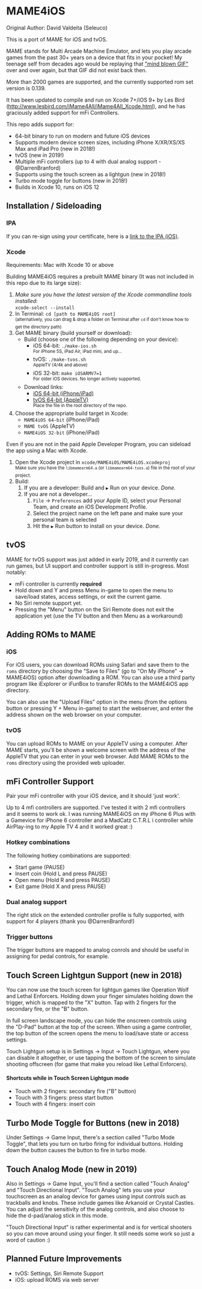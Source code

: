 # MAME4iOS

Original Author: David Valdeita (Seleuco)<br/>

This is a port of MAME for iOS and tvOS.

MAME stands for Multi Arcade Machine Emulator, and lets you play arcade games from the past 30+ years on a device that fits in your pocket! My teenage self from decades ago would be replaying that ["mind blown GIF"](https://media0.giphy.com/media/xT0xeJpnrWC4XWblEk/giphy.gif) over and over again, but that GIF did not exist back then.

More than 2000 games are supported, and the currently supported rom set version is 0.139.

It has been updated to compile and run on Xcode 7+/iOS 9+ by Les Bird (http://www.lesbird.com/iMame4All/iMame4All_Xcode.html), and he has graciously added support for mFi Controllers.

This repo adds support for:

- 64-bit binary to run on modern and future iOS devices
- Supports modern device screen sizes, including iPhone X/XR/XS/XS Max and iPad Pro (new in 2018!)
- tvOS (new in 2019!)
- Multiple mFi controllers (up to 4 with dual analog support - @DarrenBranford)
- Supports using the touch screen as a lightgun (new in 2018!)
- Turbo mode toggle for buttons (new in 2018!)
- Builds in Xcode 10, runs on iOS 12

## Installation / Sideloading

### IPA 

If you can re-sign using your certificate, here is a [link to the IPA (iOS)](https://mega.nz/#!vMQiBYiL!cSpW3IO0hqYQnqnC7_TTI_zL3LuPHD3UR0Gwkxt5y9U).

### Xcode

Requirements: Mac with Xcode 10 or above

Building MAME4iOS requires a prebuilt MAME binary (It was not included in this repo due to its large size): 

1. _Make sure you have the latest version of the Xcode commandline tools installed:_<br> 
`xcode-select --install`
2. In Terminal: `cd [path to MAME4iOS root]`<br> 
  <sup>(alternatively, you can drag & drop a folder on Terminal after `cd` if don't know how to get the directory path)</sup><br> 
3. Get MAME binary (build yourself or download):
    - Build (choose one of the following depending on your device):
        - iOS 64-bit: `./make-ios.sh`<br>
        <sup>For iPhone 5S, iPad Air, iPad mini, and up…</sup><br>
        - tvOS: `./make-tvos.sh`<br>
        <sup>AppleTV (4/4k and above)</sup>
        - iOS 32-bit: `make iOSARMV7=1`        
        <sup>For older iOS devices. No longer actively supported.</sup>
    - Download links: 
        - [iOS 64-bit (iPhone/iPad)](https://mega.nz/#!aMQUzSAI!O0JY8_LNIlnB0FDM_siN6iexHITR1bbNUciqVWU4VV8)
        - [tvOS 64-bit (AppleTV)](https://mega.nz/#!2J4HiKiS!mucjdW0L1BGZB-H_1hAMbHsauXhkhwg9WTyscD4_HCI)<br>
        <sup>Place the file in the root directory of the repo.</sup><br>
4. Choose the appropriate build target in Xcode:
    - `MAME4iOS 64-bit` (iPhone/iPad)
    - `MAME tvOS` (AppleTV)
    - `MAME4iOS 32-bit` (iPhone/iPad)

Even if you are not in the paid Apple Developer Program, you can sideload the app using a Mac with Xcode.

1. Open the Xcode project in `xcode/MAME4iOS/MAME4iOS.xcodeproj`<br>
    <sup>Make sure you have the `libmamearm64.a` (or `libmamearm64-tvos.a`) file in the root of your project.</sup><br>
2. Build:
    1. If you are a developer: Build and `▶︎` Run on your device. _Done._
    2. If you are not a developer…
        1. `File` → `Preferences` add your Apple ID, select your Personal Team, and create an iOS Development Profile.
        2. Select the project name on the left pane and make sure your personal team is selected
        3. Hit the `▶︎` Run button to install on your device. _Done._

## tvOS

MAME for tvOS support was just added in early 2019, and it currently can run games, but UI support and controller support is still in-progress. Most notably:

- mFi controller is currently **required**
- Hold down and Y and press Menu in-game to open the menu to save/load states, access settings, or exit the current game.
- No Siri remote support yet.
- Pressing the "Menu" button on the Siri Remote does not exit the application yet (use the TV button and then Menu as a workaround)

## Adding ROMs to MAME

### iOS

For iOS users, you can download ROMs using Safari and save them to the `roms` directory by choosing the "Save to Files" (go to "On My iPhone" -> MAME4iOS) option after downloading a ROM. You can also use a third party program like iExplorer or iFunBox to transfer ROMs to the MAME4iOS app directory.

You can also use the "Upload Files" option in the menu (from the options button or pressing Y + Menu in-game) to start the webserver, and enter the address shown on the web browser on your computer.

### tvOS

You can upload ROMs to MAME on your AppleTV using a computer. After MAME starts, you'll be shown a welcome screen with the address of the AppleTV that you can enter in your web browser. Add MAME ROMs to the `roms` directory using the provided web uploader.

## mFi Controller Support

Pair your mFi controller with your iOS device, and it should 'just work'. 

Up to 4 mfi controllers are supported. I've tested it with 2 mfi controllers and it seems to work ok. I was running MAME4iOS on my iPhone 6 Plus with a Gamevice for iPhone 6 controller and a MadCatz C.T.R.L i controller while AirPlay-ing to my Apple TV 4 and it worked great :)

### Hotkey combinations

The following hotkey combinations are supported:

- Start game (PAUSE)
- Insert coin (Hold L and press PAUSE)
- Open menu (Hold R and press PAUSE)
- Exit game (Hold X and press PAUSE)

### Dual analog support

The right stick on the extended controller profile is fully supported, with support for 4 players (thank you @DarrenBranford!)

### Trigger buttons

The trigger buttons are mapped to analog conrols and should be useful in assigning for pedal controls, for example.

## Touch Screen Lightgun Support (new in 2018)

You can now use the touch screen for lightgun games like Operation Wolf and Lethal Enforcers. Holding down your finger simulates holding down the trigger, which is mapped to the "X" button. Tap with 2 fingers for the secondary fire, or the "B" button.

In full screen landscape mode, you can hide the onscreen controls using the "D-Pad" button at the top of the screen. When using a game controller, the top button of the screen opens the menu to load/save state or access settings.

Touch Lightgun setup is in Settings -> Input -> Touch Lightgun, where you can disable it altogether, or use tapping the bottom of the screen to simulate shooting offscreen (for game that make you reload like Lethal Enforcers).

#### Shortcuts while in Touch Screen Lightgun mode

- Touch with 2 fingers: secondary fire ("B" button)
- Touch with 3 fingers: press start button
- Touch with 4 fingers: insert coin

## Turbo Mode Toggle for Buttons (new in 2018)

Under Settings -> Game Input, there's a section called "Turbo Mode Toggle", that lets you turn on turbo firing for individual buttons. Holding down the button causes the button to fire in turbo mode.

## Touch Analog Mode (new in 2019)

Also in Settings -> Game Input, you'll find a section called "Touch Analog" and "Touch Directional Input". "Touch Analog" lets you use your touchscreen as an analog device for games using input controls such as trackballs and knobs. These include games like Arkanoid or Crystal Castles. You can adjust the sensitivity of the analog controls, and also choose to hide the d-pad/analog stick in this mode.

"Touch Directional Input" is rather experimental and is for vertical shooters so you can move around using your finger. It still needs some work so just a word of caution :)

## Planned Future Improvements

- tvOS: Settings, Siri Remote Support
- iOS: upload ROMS via web server
